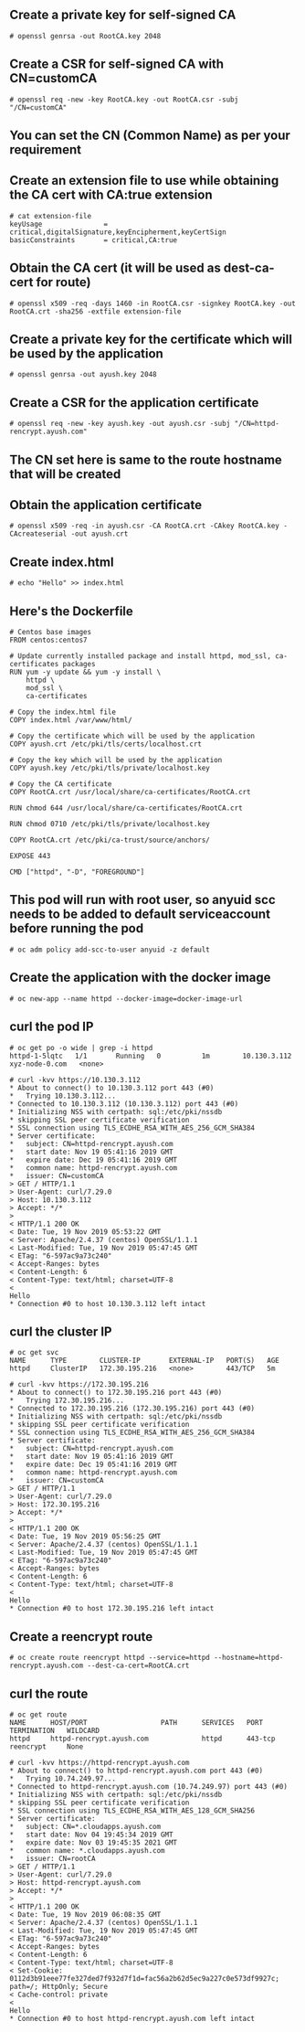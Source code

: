 ## Create a private key for self-signed CA
```
# openssl genrsa -out RootCA.key 2048
```

## Create a CSR for self-signed CA with CN=customCA
```
# openssl req -new -key RootCA.key -out RootCA.csr -subj "/CN=customCA"
```

## You can set the CN (Common Name) as per your requirement

## Create an extension file to use while obtaining the CA cert with CA:true extension
```
# cat extension-file 
keyUsage               = critical,digitalSignature,keyEncipherment,keyCertSign
basicConstraints       = critical,CA:true
```

## Obtain the CA cert (it will be used as dest-ca-cert for route)
```
# openssl x509 -req -days 1460 -in RootCA.csr -signkey RootCA.key -out RootCA.crt -sha256 -extfile extension-file
```

## Create a private key for the certificate which will be used by the application
```
# openssl genrsa -out ayush.key 2048
```

## Create a CSR for the application certificate
``` 
# openssl req -new -key ayush.key -out ayush.csr -subj "/CN=httpd-rencrypt.ayush.com"
```

## The CN set here is same to the route hostname that will be created

## Obtain the application certificate
```
# openssl x509 -req -in ayush.csr -CA RootCA.crt -CAkey RootCA.key -CAcreateserial -out ayush.crt
```

## Create index.html
```
# echo "Hello" >> index.html
```

## Here's the Dockerfile
```
# Centos base images
FROM centos:centos7

# Update currently installed package and install httpd, mod_ssl, ca-certificates packages
RUN yum -y update && yum -y install \
    httpd \
    mod_ssl \
    ca-certificates

# Copy the index.html file
COPY index.html /var/www/html/

# Copy the certificate which will be used by the application
COPY ayush.crt /etc/pki/tls/certs/localhost.crt

# Copy the key which will be used by the application
COPY ayush.key /etc/pki/tls/private/localhost.key

# Copy the CA certificate
COPY RootCA.crt /usr/local/share/ca-certificates/RootCA.crt

RUN chmod 644 /usr/local/share/ca-certificates/RootCA.crt

RUN chmod 0710 /etc/pki/tls/private/localhost.key 

COPY RootCA.crt /etc/pki/ca-trust/source/anchors/

EXPOSE 443

CMD ["httpd", "-D", "FOREGROUND"]
```

## This pod will run with root user, so anyuid scc needs to be added to default serviceaccount before running the pod
```
# oc adm policy add-scc-to-user anyuid -z default
```

## Create the application with the docker image
```
# oc new-app --name httpd --docker-image=docker-image-url
```

## curl the pod IP
```
# oc get po -o wide | grep -i httpd
httpd-1-5lqtc   1/1       Running   0          1m        10.130.3.112   xyz-node-0.com   <none>

# curl -kvv https://10.130.3.112
* About to connect() to 10.130.3.112 port 443 (#0)
*   Trying 10.130.3.112...
* Connected to 10.130.3.112 (10.130.3.112) port 443 (#0)
* Initializing NSS with certpath: sql:/etc/pki/nssdb
* skipping SSL peer certificate verification
* SSL connection using TLS_ECDHE_RSA_WITH_AES_256_GCM_SHA384
* Server certificate:
* 	subject: CN=httpd-rencrypt.ayush.com
* 	start date: Nov 19 05:41:16 2019 GMT
* 	expire date: Dec 19 05:41:16 2019 GMT
* 	common name: httpd-rencrypt.ayush.com
* 	issuer: CN=customCA
> GET / HTTP/1.1
> User-Agent: curl/7.29.0
> Host: 10.130.3.112
> Accept: */*
> 
< HTTP/1.1 200 OK
< Date: Tue, 19 Nov 2019 05:53:22 GMT
< Server: Apache/2.4.37 (centos) OpenSSL/1.1.1
< Last-Modified: Tue, 19 Nov 2019 05:47:45 GMT
< ETag: "6-597ac9a73c240"
< Accept-Ranges: bytes
< Content-Length: 6
< Content-Type: text/html; charset=UTF-8
< 
Hello
* Connection #0 to host 10.130.3.112 left intact
```

## curl the cluster IP
```
# oc get svc
NAME      TYPE        CLUSTER-IP       EXTERNAL-IP   PORT(S)   AGE
httpd     ClusterIP   172.30.195.216   <none>        443/TCP   5m

# curl -kvv https://172.30.195.216
* About to connect() to 172.30.195.216 port 443 (#0)
*   Trying 172.30.195.216...
* Connected to 172.30.195.216 (172.30.195.216) port 443 (#0)
* Initializing NSS with certpath: sql:/etc/pki/nssdb
* skipping SSL peer certificate verification
* SSL connection using TLS_ECDHE_RSA_WITH_AES_256_GCM_SHA384
* Server certificate:
* 	subject: CN=httpd-rencrypt.ayush.com
* 	start date: Nov 19 05:41:16 2019 GMT
* 	expire date: Dec 19 05:41:16 2019 GMT
* 	common name: httpd-rencrypt.ayush.com
* 	issuer: CN=customCA
> GET / HTTP/1.1
> User-Agent: curl/7.29.0
> Host: 172.30.195.216
> Accept: */*
> 
< HTTP/1.1 200 OK
< Date: Tue, 19 Nov 2019 05:56:25 GMT
< Server: Apache/2.4.37 (centos) OpenSSL/1.1.1
< Last-Modified: Tue, 19 Nov 2019 05:47:45 GMT
< ETag: "6-597ac9a73c240"
< Accept-Ranges: bytes
< Content-Length: 6
< Content-Type: text/html; charset=UTF-8
< 
Hello
* Connection #0 to host 172.30.195.216 left intact
```

## Create a reencrypt route
```
# oc create route reencrypt httpd --service=httpd --hostname=httpd-rencrypt.ayush.com --dest-ca-cert=RootCA.crt
```

## curl the route
```
# oc get route
NAME      HOST/PORT                  PATH      SERVICES   PORT      TERMINATION   WILDCARD
httpd     httpd-rencrypt.ayush.com             httpd      443-tcp   reencrypt     None

# curl -kvv https://httpd-rencrypt.ayush.com
* About to connect() to httpd-rencrypt.ayush.com port 443 (#0)
*   Trying 10.74.249.97...
* Connected to httpd-rencrypt.ayush.com (10.74.249.97) port 443 (#0)
* Initializing NSS with certpath: sql:/etc/pki/nssdb
* skipping SSL peer certificate verification
* SSL connection using TLS_ECDHE_RSA_WITH_AES_128_GCM_SHA256
* Server certificate:
* 	subject: CN=*.cloudapps.ayush.com
* 	start date: Nov 04 19:45:34 2019 GMT
* 	expire date: Nov 03 19:45:35 2021 GMT
* 	common name: *.cloudapps.ayush.com
* 	issuer: CN=rootCA
> GET / HTTP/1.1
> User-Agent: curl/7.29.0
> Host: httpd-rencrypt.ayush.com
> Accept: */*
> 
< HTTP/1.1 200 OK
< Date: Tue, 19 Nov 2019 06:08:35 GMT
< Server: Apache/2.4.37 (centos) OpenSSL/1.1.1
< Last-Modified: Tue, 19 Nov 2019 05:47:45 GMT
< ETag: "6-597ac9a73c240"
< Accept-Ranges: bytes
< Content-Length: 6
< Content-Type: text/html; charset=UTF-8
< Set-Cookie: 0112d3b91eee77fe327ded7f932d7f1d=fac56a2b62d5ec9a227c0e573df9927c; path=/; HttpOnly; Secure
< Cache-control: private
< 
Hello
* Connection #0 to host httpd-rencrypt.ayush.com left intact
```

